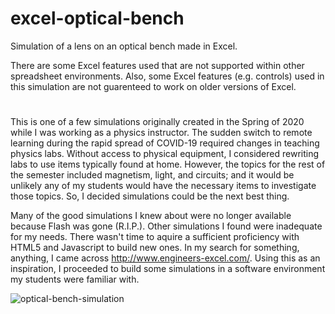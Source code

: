 # excel-optical-bench
Simulation of a lens on an optical bench made in Excel.

There are some Excel features used that are not supported within other spreadsheet environments. Also, some Excel features (e.g. controls) used in this simulation are not guarenteed to work on older versions of Excel.
#
This is one of a few simulations originally created in the Spring of 2020 while I was working as a physics instructor. The sudden switch to remote learning during the rapid spread of COVID-19 required changes in teaching physics labs. Without access to physical equipment, I considered rewriting labs to use items typically found at home. However, the topics for the rest of the semester included magnetism, light, and circuits; and it would be unlikely any of my students would have the necessary items to investigate those topics. So, I decided simulations could be the next best thing.

Many of the good simulations I knew about were no longer available because Flash was gone (R.I.P.). Other simulations I found were inadequate for my needs. There wasn't time to aquire a sufficient proficiency with HTML5 and Javascript to build new ones. In my search for something, anything, I came across http://www.engineers-excel.com/. Using this as an inspiration, I proceeded to build some simulations in a software environment my students were familiar with.

![optical-bench-simulation](https://user-images.githubusercontent.com/99386257/161843868-de74a731-6bc5-4930-9dd8-590561f6fc11.jpg)
